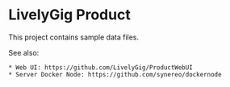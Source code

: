 # LivelyGig Product
This project contains sample data files.

See also:

    * Web UI: https://github.com/LivelyGig/ProductWebUI
    * Server Docker Node: https://github.com/synereo/dockernode